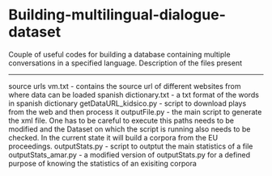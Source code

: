 # Building-multilingual-dialogue-dataset
Couple of useful codes for building a database containing multiple conversations in a specified language.
Description of the files present

------------------------------------------------------------------------------------------------------------------------------
source urls vm.txt - contains the source url of different websites from where data can be loaded
spanish dictionary.txt - a txt format of the words in spanish dictionary
getDataURL_kidsico.py - script to download plays from the web and then process it
outputFile.py -  the main script to generate the xml file. One has to be careful to execute this paths needs to be modified and the Dataset on which the script is running also needs to be checked. In the current state it will build a corpora from the EU proceedings.
outputStats.py - script to outptut the main statistics of a file
outputStats_amar.py - a modified version of outputStats.py for a defined purpose of knowing the statistics of an exisiting corpora
